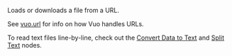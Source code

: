 Loads or downloads a file from a URL.

See [vuo.url](vuo-nodeset://vuo.url) for info on how Vuo handles URLs.

To read text files line-by-line, check out the [Convert Data to Text](vuo-node://vuo.type.data.text) and [Split Text](vuo-node://vuo.text.split) nodes.
